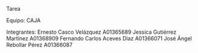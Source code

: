 Tarea

Equipo: CAJA

Integrantes:
Ernesto Casco Velázquez A01365689
Jessica Gutiérrez Martínez A01368909
Fernando Carlos Aceves Díaz A01366071
José Ángel Rebollar Pérez A01366087
